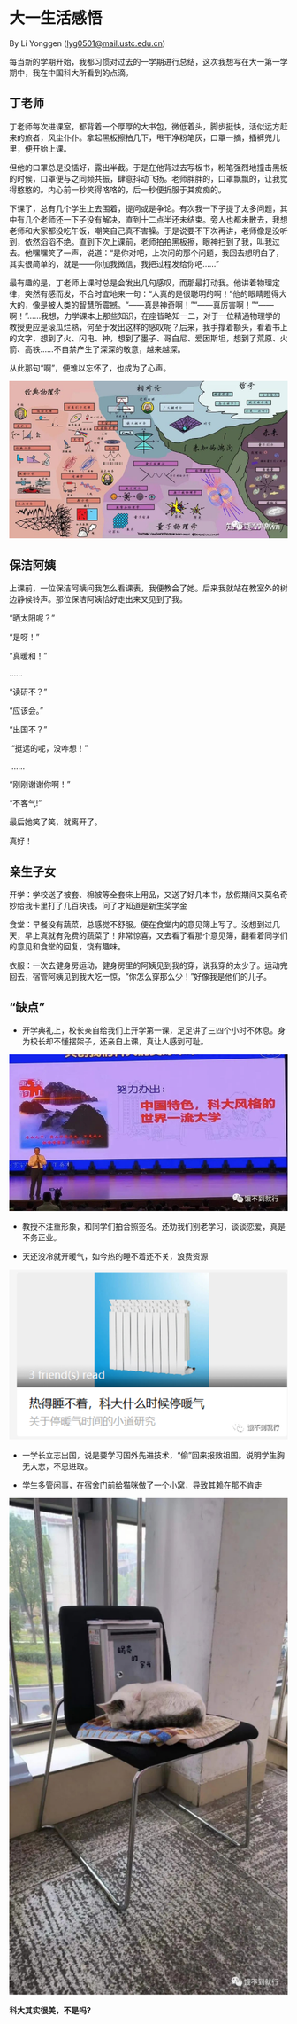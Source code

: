 # 大一生活感悟

By Li Yonggen (lyg0501@mail.ustc.edu.cn)

每当新的学期开始，我都习惯对过去的一学期进行总结，这次我想写在大一第一学期中，我在中国科大所看到的点滴。

## 丁老师
丁老师每次进课室，都背着一个厚厚的大书包，微低着头，脚步挺快，活似远方赶来的旅者，风尘仆仆。拿起黑板擦拍几下，甩干净粉笔灰，口罩一摘，插裤兜儿里，便开始上课。

但他的口罩总是没插好，露出半截。于是在他背过去写板书，粉笔强烈地撞击黑板的时候，口罩便与之同频共振，肆意抖动飞扬。老师胖胖的，口罩飘飘的，让我觉得憨憨的。内心前一秒笑得咯咯的，后一秒便折服于其痴痴的。

下课了，总有几个学生上去围着，提问或是争论。有次我一下子提了太多问题，其中有几个老师还一下子没有解决，直到十二点半还未结束。旁人也都未散去，我想老师和大家都没吃午饭，嘲笑自己真不害臊。于是说要不下次再讲，老师像是没听到，依然滔滔不绝。直到下次上课前，老师拍拍黑板擦，眼神扫到了我，叫我过去。他嘿嘿笑了一声，说道：“是你对吧，上次问的那个问题，我回去想明白了，其实很简单的，就是——你加我微信，我把过程发给你吧……”

最有趣的是，丁老师上课时总是会发出几句感叹，而那最打动我。他讲着物理定律，突然有感而发，不合时宜地来一句：“人真的是很聪明的啊！”他的眼睛瞪得大大的，像是被人类的智慧所震撼。“——真是神奇啊！”“——真厉害啊！”“——啊！”……我想，力学课本上那些知识，在座皆略知一二，对于一位精通物理学的教授更应是滚瓜烂熟，何至于发出这样的感叹呢？后来，我手撑着额头，看着书上的文字，想到了火、闪电、神，想到了墨子、哥白尼、爱因斯坦，想到了荒原、火箭、高铁……不自禁产生了深深的敬意，越来越深。

从此那句“啊”，便难以忘怀了，也成为了心声。

![./pic/ganwu1.png](./pic/ganwu1.png)

## 保洁阿姨
上课前，一位保洁阿姨问我怎么看课表，我便教会了她。后来我就站在教室外的树边静候铃声。那位保洁阿姨恰好走出来又见到了我。

“晒太阳呢？”

“是呀！”

“真暖和！”

……

“读研不？”

“应该会。”

“出国不？”

 “挺远的呢，没咋想！”

 ……

“刚刚谢谢你啊！”

“不客气!”

最后她笑了笑，就离开了。

真好！

## 亲生子女
开学：学校送了被套、棉被等全套床上用品，又送了好几本书，放假期间又莫名奇妙给我卡里打了几百块钱，问了才知道是新生奖学金

食堂：早餐没有蔬菜，总感觉不舒服。便在食堂内的意见簿上写了。没想到过几天，早上真就有免费的蔬菜了！非常惊喜，又去看了看那个意见簿，翻看着同学们的意见和食堂的回复，饶有趣味。

衣服：一次去健身房运动，健身房里的阿姨见到我的穿，说我穿的太少了。运动完回去，宿管阿姨见到我大吃一惊，“你怎么穿那么少！”好像我是他们的儿子。

## “缺点”

* 开学典礼上，校长亲自给我们上开学第一课，足足讲了三四个小时不休息。身为校长却不懂摆架子，还亲自上课，真让人感到可耻。

![](./pic/ganwu2.png)

* 教授不注重形象，和同学们拍合照签名。还劝我们别老学习，谈谈恋爱，真是不务正业。

* 天还没冷就开暖气，如今热的睡不着还不关，浪费资源

![](./pic/ganwu3.png)

* 一学长立志出国，说是要学习国外先进技术，“偷”回来报效祖国。说明学生胸无大志，不思进取。

* 学生多管闲事，在宿舍门前给猫咪做了一个小窝，导致其赖在那不肯走

![](./pic/ganwu4.png)

**科大其实很美，不是吗?**